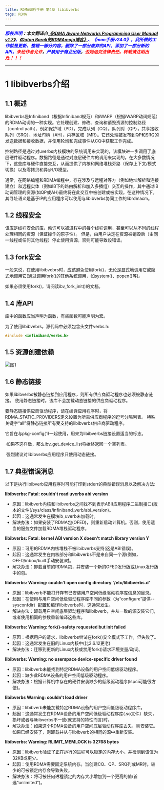 ```yaml
---
title: RDMA编程手册 第4章 libibverbs
tags: RDMA
---
```


------

***<font color=blue>版权声明</font>：本文翻译自<font color=blue>[《RDMA Aware Networks Programming User Manual v1.7》](https://www.mellanox.com/related-docs/prod_software/RDMA_Aware_Programming_user_manual.pdf)、[《Dotan Barak的RDMAmojo博客》](http://www.rdmamojo.com/)、《man手册v24.0》，我所做的工作就是更新、整理一部分内容，删除了一部分废弃的API，添加了一部分新的API。</font><font color=red>未经作者允许</font>，<font color=blue>严禁用于商业出版</font>，<font color=red>否则追究法律责任。转载请注明出处！！！</font>***

------

# 1 libibverbs介绍
## 1.1 概述

libibverbs是Infiniband（根据Infiniband规范）和iWARP（根据iWARP动词规范）的RDMA动词的一种实现。它处理创建、修改、查询和销毁资源的控制路径（control path），例如保护域（PD），完成队列（CQ），队列对（QP），共享接收队列（SRQ），地址句柄（AH），内存区域（MR）。它还处理被发布到QP和SRQ的发送数据和接收数据，并使用轮询和完成事件从CQ中获取工作完成。

控制路径是通过对uverbs内核模块的系统调用来实现的，该模块进一步调用了底层硬件驱动程序。数据路径是通过对底层硬件库的调用来实现的，在大多数情况下，这些库与硬件直接交互，从而提供了内核和网络堆栈旁路（保存上下文/模式切换）以及零拷贝和异步I/O模型。

通常，在网络编程和RDMA编程中，存在涉及与远程对等方（例如地址解析和连接建立）和远程实体（例如IB下的路由解析和加入多播组）交互的操作，其中通过IB动词管理的资源(如QP或AH)最终将在此交互中被创建或被实现。在这种情况下，其寻址语义是基于IP的应用程序可以使用与libibverbs协同工作的librdmacm。

## 1.2 线程安全

该库是线程安全的库，动词可以被进程中的每个线程调用，甚至可以从不同的线程处理相同的资源（保证操作的原子性）。 但是，由用户决定在资源被销毁后（由同一线程或任何其他线程）停止使用资源，否则可能导致段错误。

## 1.3 fork安全

一般来说，在使用libibvebrs时，应该避免使用fork()，无论是显式地调用它或隐式地调用它(通过调用fork()的其他系统调用，如system()、popen()等)。

如果必须使用fork()，请阅读ibv_fork_init()的文档。
 
 ## 1.4 库API
库中的函数应当声明为函数，有些函数可能声明为宏。

为了使用libibvebrs，源代码中必须包含头文件verbs.h:

```cpp
#include <infiniband/verbs.h>
```
## 1.5 资源创建依赖

![图1](https://gitee.com/liao20081228/blog_pictures/raw/master/RDMA编程手册_第4章_libibverbs/图1.jpg#pic_center)

 ## 1.6 静态链接

如果libibverbs被静态链接到应用程序，则所有供应商驱动程序也必须被静态链接。 使用静态链接时，该库不会加载动态链接的供应商驱动程序。

要静态链接供应商驱动程序，请在编译应用程序时，将RDMA_STATIC_PROVIDERS定义设置为所需供应商程序的逗号分隔列表。 特殊关键字“all”将静态链接所有受支持的libibverbs供应商驱动程序。

它旨在与pkg-config(1)一起使用，用来为libibverbs链接设置适当的标志。

 如果不这样做，那么ibv_get_device_list将始终返回一个空列表。

 强烈建议对libibverbs应用程序只使用动态链接。

## 1.7 典型错误消息
以下是执行libibverb应用程序时可能打印到stderr的典型错误消息以及解决方法:

**libibverbs: Fatal: couldn't read uverbs abi version**

* 原因：libibverb内核和libibverbs之间找不到表示ABI(应用程序二进制接口)版本的文件(/sys/class/infiniband_verb/abi_version)。
* 起因：这通常发生在模块ib_uverb未加载时。
* 解决办法：如果安装了RDMA包(OFED)，则重新启动计算机。否则，使用适当的服务文件加载RDMA堆栈驱动程序。

**libibverbs: Fatal: kernel ABI version X doesn't match library version Y**

* 原因：可用的RDMA内核堆栈不被libibverbs支持(这是ABI错误)。
* 起因：这通常发生在内核部分和libibverbs不是来自同一个源(例如，OFED/inbox/built手动安装)时。
* 解决办法：卸载当前的RDMA包，并安装一个新的OFED发行版或Linux发行版中的包。

**libibverbs: Warning: couldn't open config directory '/etc/libibverbs.d'**

* 原因：libibverb不能打开存有已安装用户空间低级驱动程序库信息的目录。
* 起因：在使用与用户空间低级驱动程序库不同的参数（为“configure”提供--sysconfdir）配置和编译libibverbs时，这通常发生。
* 解决办法：卸载用户空间底层驱动程序和libibverb，并从一致的源安装它们，或者使用相同的参数重新编译这些库。

**libibverbs: Warning: fork()-safety requested but init failed**

* 原因：根据用户的请求，libibverbs尝试在fork()安全模式下工作，但失败了。
* 起因：这通常发生在旧的Linux内核中(比2.6.12更老)
* 解决办法：迁移到更新的Linux内核或禁用fork()请求环境变量/动词。

**libibverbs: Warning: no userspace device-specific driver found**

* 原因：libibverb未能找到特定RDMA设备的用户空间低级驱动程序。
* 起因：缺少此RDMA设备的用户空间低级驱动程序。
* 解决办法：根据计算机中存在的硬件安装缺少的低级驱动程序(lspci可能很方便)。

**libibverbs Warning: couldn't load driver**

* 原因：libibverb未能加载特定RDMA设备的用户空间低级驱动程序库。
* 起因：这通常发生在RDMA设备的用户空间低级驱动程序库(.so文件）缺失，损坏或者与libibverbs不一致(就支持的特性而言)时。
* 解决办法：如果这个RDMA设备的用户空间底层驱动程序库丢失，则安装它。如果已经安装了，则卸载并从与libibverb的相同的源中重新安装。

**libibverbs: Warning: RLIMIT_MEMLOCK is 32768 bytes**
 * 原因：libibverb验证了正在运行的进程可以锁定的内存大小，并检测到该值为32KB或更少。
 * 起因：使用RDMA需要固定系统内存。当创建CQ、QP、SRQ列或MR时，较少的可被锁定内存会导致失败。
 * 解决办法：将可被任何进程锁定的内存大小增加到一个更高的值(首选“unlimited”)。